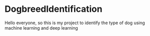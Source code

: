 # DogbreedIdentification
Hello everyone, so this is my project to identify the type of dog using machine learning and deep learning
